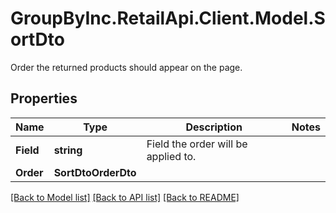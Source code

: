 # GroupByInc.RetailApi.Client.Model.SortDto
Order the returned products should appear on the page.

## Properties

Name | Type | Description | Notes
------------ | ------------- | ------------- | -------------
**Field** | **string** | Field the order will be applied to. | 
**Order** | **SortDtoOrderDto** |  | 

[[Back to Model list]](../README.md#documentation-for-models) [[Back to API list]](../README.md#documentation-for-api-endpoints) [[Back to README]](../README.md)

